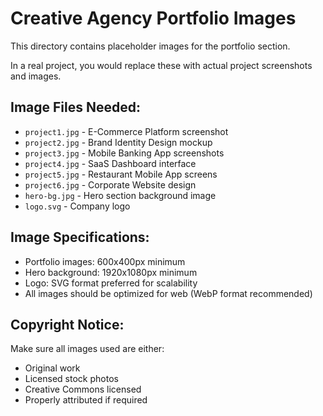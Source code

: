 # Creative Agency Portfolio Images

This directory contains placeholder images for the portfolio section. 

In a real project, you would replace these with actual project screenshots and images.

## Image Files Needed:

- `project1.jpg` - E-Commerce Platform screenshot
- `project2.jpg` - Brand Identity Design mockup
- `project3.jpg` - Mobile Banking App screenshots
- `project4.jpg` - SaaS Dashboard interface
- `project5.jpg` - Restaurant Mobile App screens
- `project6.jpg` - Corporate Website design
- `hero-bg.jpg` - Hero section background image
- `logo.svg` - Company logo

## Image Specifications:

- Portfolio images: 600x400px minimum
- Hero background: 1920x1080px minimum
- Logo: SVG format preferred for scalability
- All images should be optimized for web (WebP format recommended)

## Copyright Notice:

Make sure all images used are either:
- Original work
- Licensed stock photos
- Creative Commons licensed
- Properly attributed if required
